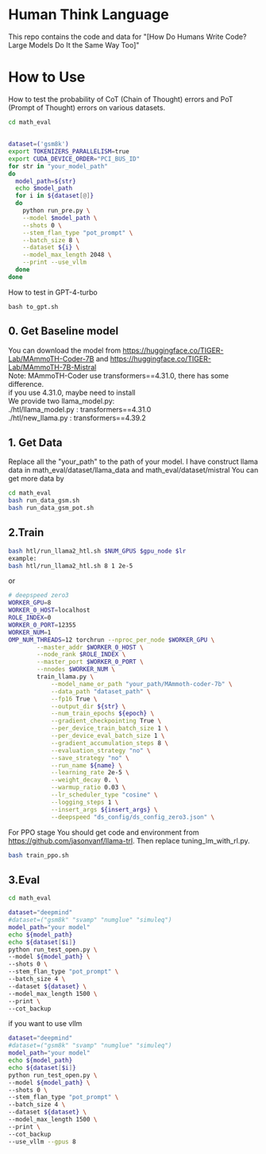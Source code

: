 
# **Human Think Language** 
This repo contains the code and data for "[How Do Humans Write Code? Large Models Do It the Same Way Too]"

# How to Use
How to test the probability of CoT (Chain of Thought) errors and PoT (Prompt of Thought) errors on various datasets.
```bash
cd math_eval
```
## 
```bash 
dataset=('gsm8k')
export TOKENIZERS_PARALLELISM=true
export CUDA_DEVICE_ORDER="PCI_BUS_ID"
for str in "your_model_path" 
do
  model_path=${str}
  echo $model_path
  for i in ${dataset[@]}
  do
    python run_pre.py \
    --model $model_path \
    --shots 0 \
    --stem_flan_type "pot_prompt" \
    --batch_size 8 \
    --dataset ${i} \
    --model_max_length 2048 \
    --print --use_vllm
  done
done
```
How to test in GPT-4-turbo
```
bash to_gpt.sh
```
## 0. Get Baseline model
You can download the model from https://huggingface.co/TIGER-Lab/MAmmoTH-Coder-7B and https://huggingface.co/TIGER-Lab/MAmmoTH-7B-Mistral \
Note: MAmmoTH-Coder use transformers==4.31.0, there has some difference.\
if you use 4.31.0, maybe need to install \
We provide two llama_model.py:\
./htl/llama_model.py : transformers==4.31.0 \
./htl/new_llama.py : transformers==4.39.2 
## 1. Get Data
Replace all the "your_path" to the path of your model.
I have construct llama data in math_eval/dataset/llama_data and math_eval/dataset/mistral
You can get more data by 
```bash
cd math_eval
bash run_data_gsm.sh
bash run_data_gsm_pot.sh
```
## 2.Train
```bash
bash htl/run_llama2_htl.sh $NUM_GPUS $gpu_node $lr
example:
bash htl/run_llama2_htl.sh 8 1 2e-5
```
or
```bash
# deepspeed zero3
WORKER_GPU=8
WORKER_0_HOST=localhost
ROLE_INDEX=0
WORKER_0_PORT=12355
WORKER_NUM=1
OMP_NUM_THREADS=12 torchrun --nproc_per_node $WORKER_GPU \
        --master_addr $WORKER_0_HOST \
        --node_rank $ROLE_INDEX \
        --master_port $WORKER_0_PORT \
        --nnodes $WORKER_NUM \
        train_llama.py \
            --model_name_or_path "your_path/MAmmoth-coder-7b" \
            --data_path "dataset_path" \
            --fp16 True \
            --output_dir ${str} \
            --num_train_epochs ${epoch} \
            --gradient_checkpointing True \
            --per_device_train_batch_size 1 \
            --per_device_eval_batch_size 1 \
            --gradient_accumulation_steps 8 \
            --evaluation_strategy "no" \
            --save_strategy "no" \
            --run_name ${name} \
            --learning_rate 2e-5 \
            --weight_decay 0. \
            --warmup_ratio 0.03 \
            --lr_scheduler_type "cosine" \
            --logging_steps 1 \
            --insert_args ${insert_args} \
            --deepspeed "ds_config/ds_config_zero3.json" \
```
For PPO stage
You should get code and environment from https://github.com/jasonvanf/llama-trl. Then replace tuning_lm_with_rl.py.
```bash
bash train_ppo.sh
```
## 3.Eval
```bash
cd math_eval
```
```bash
dataset="deepmind"
#dataset=("gsm8k" "svamp" "numglue" "simuleq")
model_path="your model"
echo ${model_path}
echo ${dataset[$i]}
python run_test_open.py \
--model ${model_path} \
--shots 0 \
--stem_flan_type "pot_prompt" \
--batch_size 4 \
--dataset ${dataset} \
--model_max_length 1500 \
--print \
--cot_backup 
```
if you want to use vllm
```bash
dataset="deepmind"
#dataset=("gsm8k" "svamp" "numglue" "simuleq")
model_path="your model"
echo ${model_path}
echo ${dataset[$i]}
python run_test_open.py \
--model ${model_path} \
--shots 0 \
--stem_flan_type "pot_prompt" \
--batch_size 4 \
--dataset ${dataset} \
--model_max_length 1500 \
--print \
--cot_backup 
--use_vllm --gpus 8

```
